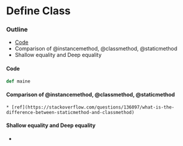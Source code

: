 # Define Class

### Outline

* [Code](#<heading-code>)
* Comparison of @instancemethod, @classmethod, @staticmethod
* Shallow equality and Deep equality






































#### Code

```python
def maine

```

#### Comparison of @instancemethod, @classmethod, @staticmethod
    
    * [ref](https://stackoverflow.com/questions/136097/what-is-the-difference-between-staticmethod-and-classmethod)

#### Shallow equality and Deep equality
* 


